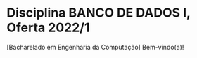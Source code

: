 # Disciplina BANCO DE DADOS I, Oferta 2022/1
[Bacharelado em Engenharia da Computação]
Bem-vindo(a)!

